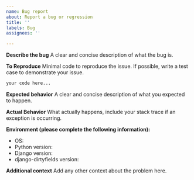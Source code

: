```yaml
---
name: Bug report
about: Report a bug or regression
title: ''
labels: Bug
assignees: ''

---
```


**Describe the bug**
A clear and concise description of what the bug is.

**To Reproduce**
Minimal code to reproduce the issue. If possible, write a test case to demonstrate your issue.

```python
your code here...
```

**Expected behavior**
A clear and concise description of what you expected to happen.

**Actual Behavior**
What actually happens, include your stack trace if an exception is occurring.

**Environment (please complete the following information):**
 - OS:
 - Python version:
 - Django version:
 - django-dirtyfields version:

**Additional context**
Add any other context about the problem here.
